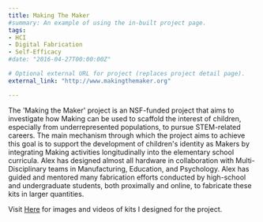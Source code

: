 ```yaml
---
title: Making The Maker
#summary: An example of using the in-built project page.
tags:
- HCI
- Digital Fabrication
- Self-Efficacy
#date: "2016-04-27T00:00:00Z"

# Optional external URL for project (replaces project detail page).
external_link: "http://www.makingthemaker.org"

---
```

The 'Making the Maker' project is an NSF-funded project that aims to investigate how Making can be used to scaffold the interest of children, especially from underrepresented populations, to pursue STEM-related careers. The main mechanism through which the project aims to achieve this goal is to support the development of children's identity as Makers by integrating Making activities longitudinally into the elementary school curricula. Alex has designed almost all hardware in collaboration with Multi-Disciplinary teams in Manufacturing, Education, and Psychology. Alex has guided and mentored many fabrication efforts conducted by high-school and undergraduate students, both proximally and online,  to fabricate these kits in larger quantities.

Visit [Here](https://drive.google.com/drive/folders/1qffiG7rcn-6R872RQ5KuzJwRmI_Qacid?usp=sharing) for images and videos of kits I designed for the project.